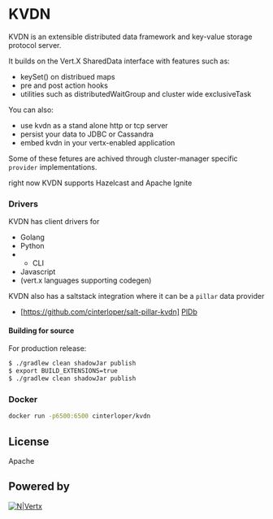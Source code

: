 # KVDN


KVDN is an extensible distributed data framework and key-value storage protocol server.

It builds on the Vert.X SharedData interface with features such as:

  - keySet() on distribued maps
  - pre and post action hooks
  - utilities such as distributedWaitGroup and cluster wide exclusiveTask 

You can also:
  - use kvdn as a stand alone http or tcp server
  - persist your data to JDBC or Cassandra
  - embed kvdn in your vertx-enabled application

Some of these fetures are achived through cluster-manager specific `provider` implementations. 

right now KVDN supports Hazelcast and Apache Ignite


### Drivers

KVDN has client drivers for 

* Golang
* Python
*  - CLI
* Javascript
* (vert.x languages supporting codegen)

KVDN also has a saltstack integration where it can be a `pillar` data provider

* [https://github.com/cinterloper/salt-pillar-kvdn] [PlDb]


#### Building for source
For production release:
```sh
$ ./gradlew clean shadowJar publish
$ export BUILD_EXTENSIONS=true
$ ./gradlew clean shadowJar publish
```

### Docker

```sh
docker run -p6500:6500 cinterloper/kvdn
```

License
----

Apache

Powered by
----
[![N|Vertx](http://vertx.io/assets/logo-sm.png)](https://vertx.io)



[//]: # (These are reference links used in the body of this note and get stripped out when the markdown processor does its job. There is no need to format nicely because it shouldn't be seen. Thanks SO - http://stackoverflow.com/questions/4823468/store-comments-in-markdown-syntax)


   [dill]: <https://github.com/joemccann/dillinger>
   [git-repo-url]: <https://github.com/joemccann/dillinger.git>
   [john gruber]: <http://daringfireball.net>
   [@thomasfuchs]: <http://twitter.com/thomasfuchs>
   [df1]: <http://daringfireball.net/projects/markdown/>
   [markdown-it]: <https://github.com/markdown-it/markdown-it>
   [Ace Editor]: <http://ace.ajax.org>
   [node.js]: <http://nodejs.org>
   [Twitter Bootstrap]: <http://twitter.github.com/bootstrap/>
   [keymaster.js]: <https://github.com/madrobby/keymaster>
   [jQuery]: <http://jquery.com>
   [@tjholowaychuk]: <http://twitter.com/tjholowaychuk>
   [express]: <http://expressjs.com>
   [AngularJS]: <http://angularjs.org>
   [Gulp]: <http://gulpjs.com>

   [PlDb]: <https://github.com/joemccann/dillinger/tree/master/plugins/dropbox/README.md>
   [PlGh]:  <https://github.com/joemccann/dillinger/tree/master/plugins/github/README.md>
   [PlGd]: <https://github.com/joemccann/dillinger/tree/master/plugins/googledrive/README.md>
   [PlOd]: <https://github.com/joemccann/dillinger/tree/master/plugins/onedrive/README.md>
